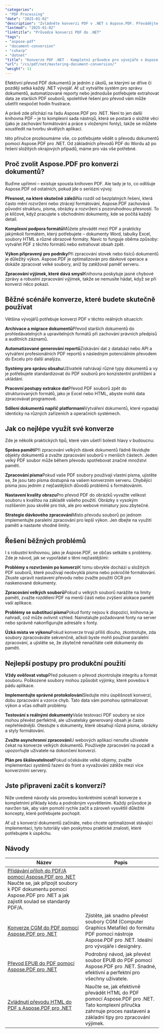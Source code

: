 ```yaml
---
"categories":
- "PDF Processing"
"date": "2025-01-02"
"description": "Zvládněte konverzi PDF v .NET s Aspose.PDF. Převádějte PDF do Wordu, Excelu, HTML a obrázků a také zpětné konverze. Kompletní příklady kódu a osvědčené postupy."
"lastmod": "2025-01-02"
"linktitle": "Průvodce konverzí PDF do .NET"
"tags":
- "aspose-pdf"
- "document-conversion"
- "csharp"
- "dotnet"
"title": "Konverze PDF .NET - Kompletní průvodce pro vývojáře s Aspose.PDF (2025)"
"url": "/cs/pdf/net/mastering-document-conversion/"
"weight": 11
---
```


Efektivní převod PDF dokumentů je jedním z úkolů, se kterými se dříve či později setká každý .NET vývojář. Ať už vytváříte systém pro správu dokumentů, automatizované reporty nebo jednoduše potřebujete extrahovat data ze starších PDF souborů, spolehlivé řešení pro převod vám může ušetřit nespočet hodin frustrace.

A právě zde přichází na řadu Aspose.PDF pro .NET. Není to jen další knihovna PDF – je to komplexní sada nástrojů, která se postará o složité věci (jako je zachování formátování a práce s vloženými fonty), takže se můžete soustředit na tvorbu skvělých aplikací.

této příručce prozkoumáme vše, co potřebujete vědět o převodu dokumentů pomocí Aspose.PDF pro .NET. Od základních převodů PDF do Wordu až po řešení složitých okrajových případů, máme pro vás vše potřebné.

## Proč zvolit Aspose.PDF pro konverzi dokumentů?

Buďme upřímní – existuje spousta knihoven PDF. Ale tady je to, co odlišuje Aspose.PDF od ostatních, pokud jde o seriózní vývoj:

**Přesnost, na které skutečně záleží**Na rozdíl od bezplatných řešení, která často mění rozvržení nebo ztrácejí formátování, Aspose.PDF zachovává původní strukturu, písma, obrázky a rozvržení s pozoruhodnou přesností. To je klíčové, když pracujete s obchodními dokumenty, kde se počítá každý detail.

**Komplexní podpora formátů**Můžete převádět mezi PDF a prakticky jakýmkoli formátem, který potřebujete – dokumenty Word, tabulky Excel, soubory HTML a různé obrazové formáty. Navíc to funguje oběma způsoby: vytvářet PDF z těchto formátů nebo extrahovat obsah zpět.

**Výkon připravený pro podniky**Při zpracování stovek nebo tisíců dokumentů je důležitý výkon. Aspose.PDF je optimalizován pro dávkové operace a dokáže zpracovat velké soubory, aniž by zatěžoval paměť serveru.

**Zpracování výjimek, které dává smysl**Knihovna poskytuje jasné chybové zprávy a robustní zpracování výjimek, takže se nemusíte hádat, když se při konverzi něco pokazí.

## Běžné scénáře konverze, které budete skutečně používat

Většina vývojářů potřebuje konverzi PDF v těchto reálných situacích:

**Archivace a migrace dokumentů**Převod starších dokumentů do prohledávatelných a upravitelných formátů při zachování právních předpisů a auditních záznamů.

**Automatizované generování reportů**Získávání dat z databází nebo API a vytváření profesionálních PDF reportů s následným potenciálním převodem do Excelu pro další analýzu.

**Systémy pro správu obsahu**Uživatelé nahrávají různé typy dokumentů a vy je potřebujete standardizovat do PDF souborů pro konzistentní prohlížení a ukládání.

**Pracovní postupy extrakce dat**Převod PDF souborů zpět do strukturovaných formátů, jako je Excel nebo HTML, abyste mohli data zpracovávat programově.

**Sdílení dokumentů napříč platformami**Vytváření dokumentů, které vypadají identicky na různých zařízeních a operačních systémech.

## Jak co nejlépe využít své konverze

Zde je několik praktických tipů, které vám ušetří bolesti hlavy v budoucnu:

**Správa paměti**Při zpracování velkých dávek dokumentů řádně likvidujte objekty dokumentů a zvažte zpracování souborů v menších částech. Jeden velký PDF soubor může během převodu spotřebovat značné množství paměti.

**Zpracování písma**Pokud vaše PDF soubory používají vlastní písma, ujistěte se, že jsou tato písma dostupná na vašem konverzním serveru. Chybějící písma jsou jedním z nejčastějších důvodů problémů s formátováním.

**Nastavení kvality obrazu**Pro převod PDF do obrázků vyvažte velikost souboru s kvalitou na základě vašeho použití. Obrázky s vysokým rozlišením jsou skvělé pro tisk, ale pro webové miniatury jsou zbytečné.

**Strategie dávkového zpracování**Místo převodu souborů po jednom implementujte paralelní zpracování pro lepší výkon. Jen dbejte na využití paměti a nastavte vhodné limity.

## Řešení běžných problémů

I s robustní knihovnou, jako je Aspose.PDF, se občas setkáte s problémy. Zde je návod, jak se vypořádat s těmi nejčastějšími:

**Problémy s rozvržením po konverzi**K tomu obvykle dochází u složitých PDF souborů, které používají neobvyklá písma nebo pokročilé formátování. Zkuste upravit nastavení převodu nebo zvažte použití OCR pro naskenované dokumenty.

**Zpracování velkých souborů**Pokud u velkých souborů narážíte na limity paměti, zvažte rozdělení PDF na menší části nebo zvýšení alokace paměti vaší aplikace.

**Problémy se substitucí písma**Pokud fonty nejsou k dispozici, knihovna je nahradí, což může ovlivnit vzhled. Nainstalujte požadované fonty na server nebo správně nakonfigurujte adresáře s fonty.

**Úzká místa ve výkonu**Pokud konverze trvají příliš dlouho, zkontrolujte, zda soubory zpracováváte sekvenčně, ačkoli byste mohli používat paralelní zpracování, a ujistěte se, že zbytečně nenačítáte celé dokumenty do paměti.

## Nejlepší postupy pro produkční použití

**Vždy ověřovat vstup**Před pokusem o převod zkontrolujte integritu a formát souboru. Poškozené soubory mohou způsobit výjimky, které povedou k pádu aplikace.

**Implementujte správné protokolování**Sledujte míru úspěšnosti konverzí, dobu zpracování a vzorce chyb. Tato data vám pomohou optimalizovat výkon a včas odhalit problémy.

**Testování s reálnými dokumenty**Vaše testovací PDF soubory se sice mohou převést perfektně, ale uživatelsky generovaný obsah je často nepřehlednější. Otestujte s dokumenty, které obsahují různá písma, obrázky a styly formátování.

**Zvažte asynchronní zpracování**U webových aplikací nenuťte uživatele čekat na konverze velkých dokumentů. Používejte zpracování na pozadí a upozorňujte uživatele na dokončení konverzí.

**Plán pro škálovatelnost**Pokud očekáváte velké objemy, zvažte implementaci systémů řazení do front a vyvažování zátěže mezi více konverzními servery.

## Jste připraveni začít s konverzí?

Níže uvedené návody vás provedou konkrétními scénáři konverze s kompletními příklady kódu a podrobným vysvětlením. Každý průvodce je navržen tak, aby vám pomohl rychle začít a zároveň vysvětlil důležité koncepty, které potřebujete pochopit.

Ať už s konverzí dokumentů začínáte, nebo chcete optimalizovat stávající implementaci, tyto tutoriály vám poskytnou praktické znalosti, které potřebujete k úspěchu.

## Návody
| Název | Popis |
| --- | --- | 
| [Přidávání příloh do PDF/A pomocí Aspose.PDF pro .NET](./adding-attachment-to-pdfa/) Naučte se, jak připojit soubory k PDF dokumentu pomocí Aspose.PDF pro .NET a jak zajistit soulad se standardy PDF/A. | 
| [Konverze CGM do PDF pomocí Aspose.PDF pro .NET](./convert-cgm-to-pdf/) | Zjistěte, jak snadno převést soubory CGM (Computer Graphics Metafile) do formátu PDF pomocí nástroje Aspose.PDF pro .NET. Ideální pro vývojáře i designéry. |  
| [Převod EPUB do PDF pomocí Aspose.PDF pro .NET](./convert-epub-to-pdf/) | Podrobný návod, jak převést soubor EPUB do PDF pomocí Aspose.PDF pro .NET. Snadné, efektivní a perfektní pro všechny uživatele. |   
| [Zvládnutí převodu HTML do PDF s Aspose.PDF pro .NET](./mastering-html-to-pdf/) | Naučte se, jak efektivně převádět HTML do PDF pomocí Aspose.PDF pro .NET. Tato komplexní příručka zahrnuje proces nastavení a základní tipy pro zpracování výjimek. |